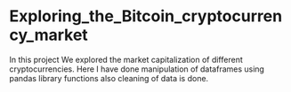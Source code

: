 # Exploring_the_Bitcoin_cryptocurrency_market

In this project We explored the market capitalization of different cryptocurrencies.
Here I have done manipulation of dataframes using pandas library functions also cleaning of data is done.

